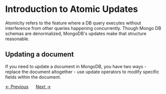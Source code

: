 # Introduction to Atomic Updates
Atomicity refers to the feature where a DB query executes without interference from other queries happening concurrently. Though Mongo DB schemas are denormalized, MongoDB's updates make that structure reasonable.

## Updating a document
If you need to update a document in MongoDB, you have two ways 
    - replace the document altogether
    - use update operators to modify specific fields within the document.

<div>
    <a href="../05-constructing-queries/03-overview-of-aggregation-framework.md"><- Previous</a>
    &nbsp;&nbsp;&nbsp;&nbsp;
    <a href="./02-modify-by-replacement-vs-modify-by-operator.md">Next -></a>
</div>